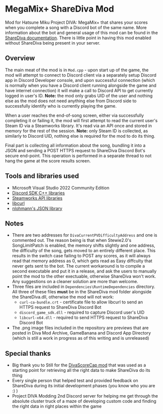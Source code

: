 # MegaMix+ ShareDiva Mod
Mod for Hatsune Miku Project DIVA: MegaMix+ that shares your scores when you complete a song with a Discord bot of the same name. More information about the bot and general usage of this mod can be found in the [ShareDiva documentation](https://try.sharediva.xyz/). There is little point in having this mod enabled without ShareDiva being present in your server.

## Overview

The main meat of the mod is in `Mod.cpp` - upon start up of the game, the mod will attempt to connect to Discord client via a separately setup Discord app in Discord Developer console, and upon successful connection (which is normally when you have a Discord client running alongside the game and have internet connection) it will make a call to Discord API to get currently logged in user's ID. **Note:** the mod only grabs UID of the user and nothing else as the mod does not need anything else from Discord side to successfully identify who is currently playing the game. 

When a user reaches the end-of-song screen, either via successfully completing it or failing it, the mod will first attempt to read the current user's Steam ID via a Steamworks library. It's read via an API once and stored in memory for the rest of the session. **Note:** only Steam ID is collected, as similarly to Discord UID, nothing else is required for the mod to do its thing.

Final part is collecting all information about the song, bundling it into a JSON and sending a POST HTTPS request to ShareDiva Discord Bot's secure end-point. This operation is performed in a separate thread to not hang the game at the score results screen.

## Tools and libraries used
- Microsoft Visual Studio 2022 Community Edition
- [Discord SDK C++ libraries](https://discord.com/developers/docs/game-sdk/sdk-starter-guide)
- [Steamworks API libraries](https://partner.steamgames.com/doc/sdk/api)
- [libcurl](https://curl.se/libcurl/c/)
- [nlohmann's JSON library](https://github.com/nlohmann/json)

## Notes
- There are two addresses for `DivaCurrentPVDifficultyAddress` and one is commented out. The reason being is that when Stewie2.0's SongLimitPatch is enabled, the memory shifts slightly and one address, the difficulty of the song, gets moved to an entirely different place. This results in the switch case failing to POST any scores, as it will always read that memory address as 0, which gets read as Easy diffculty that never gets sent to the bot. The current workaround is to compile a second executable and put it in a release, and ask the users to manually point the mod to the other exectuable, otherwise ShareDiva won't work. Any suggestions on a cleaner solution are more than welcome.
- Three files are included in `Dependencies\RuntimeDependencies` directory. All three of these files **must** be in the ShareDiva mod folder alongside the ShareDiva.dll, otherwise the mod will not work:
	- `curl-ca-bundle.crt` - certificate file to allow libcurl to send an HTTPS request to ShareDiva Discord Bot
	- `discord_game_sdk.dll` - required to capture Discord user's UID
	- `libcurl-x64.dll` - required to send HTTPS request to ShareDiva Discord Bot
- The .png image files included in the repository are previews that are posted in Diva Mod Archive, GameBanana and Discord App Directory (which is still a work in progress as of this writing and is unreleased)

## Special thanks
- Big thank you to Still for the [DivaScoreCap mod](https://github.com/Still34/azura-diva/tree/master/DivaScoreCap) that was used as a starting point for retrieving all the right data to make ShareDiva do its thing
- Every single person that helped test and provided feedback on ShareDiva during its initial development phases (you know who you are :) )
- Project DIVA Modding 2nd Discord server for helping me get through the absolute cluster truck of a maze of developing custom code and finding the right data in right places within the game
